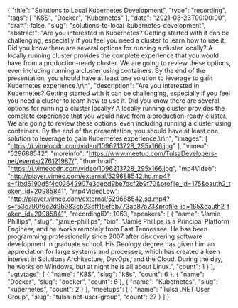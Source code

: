 {
  "title": "Solutions to Local Kubernetes Development",
  "type": "recording",
  "tags": [
    "K8S",
    "Docker",
    "Kubernetes"
  ],
  "date": "2021-03-23T00:00:00",
  "draft": false,
  "slug": "solutions-to-local-kubernetes-development",
  "abstract": "Are you interested in Kubernetes? Getting started with it can be challenging, especially if you feel you need a cluster to learn how to use it. Did you know there are several options for running a cluster locally? A locally running cluster provides the complete experience that you would have from a production-ready cluster. We are going to review these options, even including running a cluster using containers. By the end of the presentation, you should have at least one solution to leverage to gain Kubernetes experience.\r\n",
  "description": "Are you interested in Kubernetes? Getting started with it can be challenging, especially if you feel you need a cluster to learn how to use it. Did you know there are several options for running a cluster locally? A locally running cluster provides the complete experience that you would have from a production-ready cluster. We are going to review these options, even including running a cluster using containers. By the end of the presentation, you should have at least one solution to leverage to gain Kubernetes experience.\r\n",
  "images": [
    "https://i.vimeocdn.com/video/1096213728_295x166.jpg"
  ],
  "vimeo": "529688542",
  "moreinfo": "https://www.meetup.com/TulsaDevelopers-net/events/276121987/",
  "thumbnail": "https://i.vimeocdn.com/video/1096213728_295x166.jpg",
  "mp4Video": "http://player.vimeo.com/external/529688542.hd.mp4?s=f1bd6190d5f4c02642907e3debd9be7dcf2b9f70&profile_id=175&oauth2_token_id=20985841",
  "mp4VideoLow": "http://player.vimeo.com/external/529688542.sd.mp4?s=f53c790f6c2d9b083cb23cff15efbb773ac87a23&profile_id=165&oauth2_token_id=20985841",
  "recordingID": 1063,
  "speakers": [
    {
      "name": "Jamie Phillips",
      "slug": "jamie-phillips",
      "bio": "Jamie Phillips is a Principal Platform Engineer, and he works remotely from East Tennessee. He has been programming professionally since 2007 after discovering software development in graduate school. His Geology degree has given him an appreciation for large systems and processes, which has created a keen interest in Solutions Architecture, DevOps, and the Cloud. During the day, he works on Windows, but at night he is all about Linux.",
      "count": 1
    }
  ],
  "ugtvtags": [
    {
      "name": "K8S",
      "slug": "k8s",
      "count": 6
    },
    {
      "name": "Docker",
      "slug": "docker",
      "count": 6
    },
    {
      "name": "Kubernetes",
      "slug": "kubernetes",
      "count": 2
    }
  ],
  "meetups": [
    {
      "name": "Tulsa .NET User Group",
      "slug": "tulsa-net-user-group",
      "count": 27
    }
  ]
}
